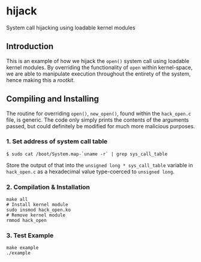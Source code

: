 # hijack

System call hijacking using loadable kernel modules

## Introduction

This is an example of how we hijack the `open()` system call using loadable kernel modules. By overriding the functionality of `open` within kernel-space, we are able to manipulate execution throughout the entirety of the system, hence making this a _rootkit_.

## Compiling and Installing

The routine for overriding `open()`, `new_open()`, found within the `hack_open.c` file, is generic. The code only simply prints the contents of the arguments passed, but could definitely be modified for much more malicious purposes.

### 1. Set address of system call table

```
$ sudo cat /boot/System.map-`uname -r` | grep sys_call_table
```

Store the output of that into the `unsigned long * sys_call_table` variable in `hack_open.c` as a hexadecimal value type-coerced to `unsigned long`.


### 2. Compilation & Installation

```
make all
# Install kernel module
sudo insmod hack_open.ko
# Remove kernel module
rmmod hack_open
```

### 3. Test Example

```
make example
./example
```
